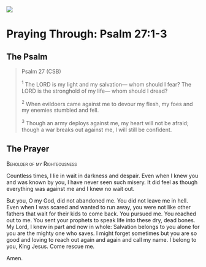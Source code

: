 <img class="intro-right" src="/images/art-paris-psalter.jpg">

# Praying Through: Psalm 27:1-3

## The Psalm

>Psalm 27 (CSB)    
>
><sup>1</sup> The LORD is my light and my salvation— whom should I fear? The LORD is the stronghold of my life— whom should I dread? 
>
><sup>2</sup> When evildoers came against me to devour my flesh, my foes and my enemies stumbled and fell. 
>
><sup>3</sup> Though an army deploys against me, my heart will not be afraid; though a war breaks out against me, I will still be confident. 

## The Prayer

<div style="font-variant: small-caps;">Beholder of my Righteousness</div>

Countless times, I lie in wait in darkness and despair. Even when I knew you and was known by you, I have never seen such misery. It did feel as though everything was against me and I knew no wait out.

But you, O my God, did not abandoned me. You did not leave me in hell. Even when I was scared and wanted to run away, you were not like other fathers that wait for their kids to come back. You pursued me. You reached out to me. You sent your prophets to speak life into these dry, dead bones.
My Lord, I knew in part and now in whole: Salvation belongs to  you alone for you are the mighty one who saves.
I might forget sometimes but you are so good and loving to reach out again and again and call my name.
I belong to you, King Jesus.
Come rescue me.

Amen.
